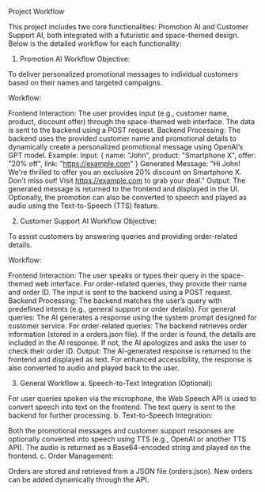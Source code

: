 Project Workflow

This project includes two core functionalities: Promotion AI and Customer Support AI, both integrated with a futuristic and space-themed design. Below is the detailed workflow for each functionality:



1. Promotion AI Workflow
Objective:

To deliver personalized promotional messages to individual customers based on their names and targeted campaigns.

Workflow:

Frontend Interaction:
The user provides input (e.g., customer name, product, discount offer) through the space-themed web interface.
The data is sent to the backend using a POST request.
Backend Processing:
The backend uses the provided customer name and promotional details to dynamically create a personalized promotional message using OpenAI’s GPT model.
Example:
Input: { name: "John", product: "Smartphone X", offer: "20% off", link: "https://example.com" }
Generated Message: "Hi John! We're thrilled to offer you an exclusive 20% discount on Smartphone X. Don't miss out! Visit https://example.com to grab your deal."
Output:
The generated message is returned to the frontend and displayed in the UI.
Optionally, the promotion can also be converted to speech and played as audio using the Text-to-Speech (TTS) feature.



2. Customer Support AI Workflow
Objective:

To assist customers by answering queries and providing order-related details.

Workflow:

Frontend Interaction:
The user speaks or types their query in the space-themed web interface.
For order-related queries, they provide their name and order ID.
The input is sent to the backend using a POST request.
Backend Processing:
The backend matches the user’s query with predefined intents (e.g., general support or order details).
For general queries:
The AI generates a response using the system prompt designed for customer service.
For order-related queries:
The backend retrieves order information (stored in a orders.json file).
If the order is found, the details are included in the AI response.
If not, the AI apologizes and asks the user to check their order ID.
Output:
The AI-generated response is returned to the frontend and displayed as text.
For enhanced accessibility, the response is also converted to audio and played back to the user.




3. General Workflow
a. Speech-to-Text Integration (Optional):

For user queries spoken via the microphone, the Web Speech API is used to convert speech into text on the frontend.
The text query is sent to the backend for further processing.
b. Text-to-Speech Integration:

Both the promotional messages and customer support responses are optionally converted into speech using TTS (e.g., OpenAI or another TTS API).
The audio is returned as a Base64-encoded string and played on the frontend.
c. Order Management:

Orders are stored and retrieved from a JSON file (orders.json).
New orders can be added dynamically through the API.
